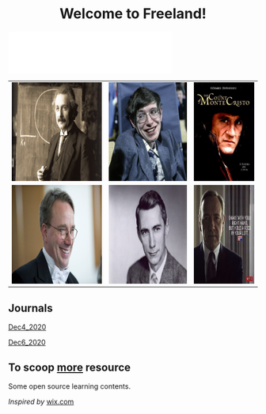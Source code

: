 

<h1 align = "center">Welcome to Freeland!</h1>
<iframe frameborder="no" border="0" marginwidth="0" marginheight="0" width=330 height=86 src="//music.163.com/outchain/player?type=2&id=28762977&auto=1&height=66" align="center"></iframe>

<table><tr>  <td><img src=./figure/albert_einstein.jpg border=0 height="200" width="300"></td><td><img src=./figure/stephen_hawking.jpg border=0 height="200" width="200"></td> <td><img src=./figure/le_comte_de_monte_cristo.jpg border=0 height="200" width="150"></td></tr>
    <tr>
        <td><img src=./figure/Linus_Torvalds2.jpg border=0 height="200" width="300"></td><td><img src=./figure/claude_shannon.jpg border=0 height="200" width="260"></td><td><img src=./figure/frank_underwood.jpg border=0 height="200" width="200"></td>
    </tr>
</table>

## Journals

[Dec4_2020](./Journals/Dec4_2020.md)

[Dec6_2020](./Journals/Dec6_2020.md)



## To scoop [more](https://github.com/dorm308/Share) resource

Some open source learning contents.



_Inspired by_ [wix.com](https://djmax96945147.wixsite.com/franktudor)













